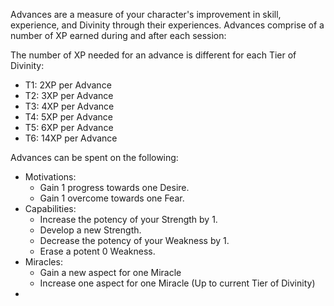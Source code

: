 Advances are a measure of your character's improvement in skill, experience, and Divinity through their experiences. Advances comprise of a number of XP earned during and after each session: 

The number of XP needed for an advance is different for each Tier of Divinity:
* T1: 2XP per Advance
* T2: 3XP per Advance
* T3: 4XP per Advance
* T4: 5XP per Advance
* T5: 6XP per Advance
* T6: 14XP per Advance

Advances can be spent on the following: 
* Motivations: 
	* Gain 1 progress towards one Desire.
	* Gain 1 overcome towards one Fear.
* Capabilities: 
	* Increase the potency of your Strength by 1. 
	* Develop a new Strength. 
	* Decrease the potency of your Weakness by 1. 
	* Erase a potent 0 Weakness. 
* Miracles: 
	* Gain a new aspect for one Miracle
	* Increase one aspect for one Miracle (Up to current Tier of Divinity)
* 
